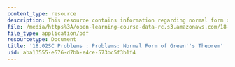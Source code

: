```yaml
---
content_type: resource
description: This resource contains information regarding normal form of green's theorem.
file: /media/https%3A/open-learning-course-data-rc.s3.amazonaws.com/18-02sc-multivariable-calculus-fall-2010/aba13555e576d7bbe4ce573bc5f3b1f4_MIT18_02SC_pb_70_quest.pdf
file_type: application/pdf
resourcetype: Document
title: '18.02SC Problems : Problems: Normal Form of Green''s Theorem'
uid: aba13555-e576-d7bb-e4ce-573bc5f3b1f4
---
```

